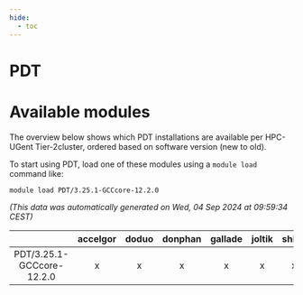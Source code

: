 ```yaml
---
hide:
  - toc
---
```


PDT
===

# Available modules


The overview below shows which PDT installations are available per HPC-UGent Tier-2cluster, ordered based on software version (new to old).

To start using PDT, load one of these modules using a `module load` command like:

```shell
module load PDT/3.25.1-GCCcore-12.2.0
```

*(This data was automatically generated on Wed, 04 Sep 2024 at 09:59:34 CEST)*  

| |accelgor|doduo|donphan|gallade|joltik|shinx|skitty|
| :---: | :---: | :---: | :---: | :---: | :---: | :---: | :---: |
|PDT/3.25.1-GCCcore-12.2.0|x|x|x|x|x|x|x|
